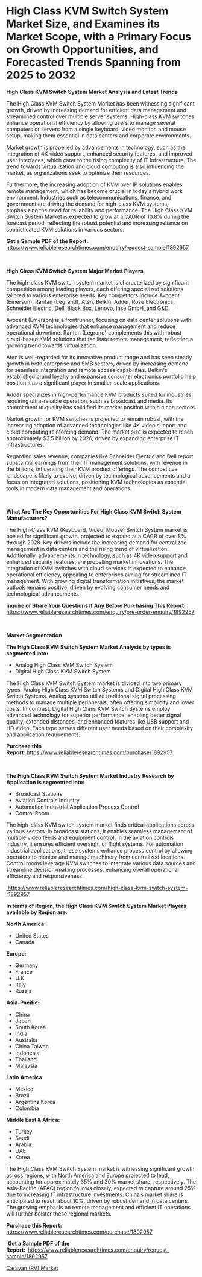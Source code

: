 <p><h1>High Class KVM Switch System Market Size, and Examines its Market Scope, with a Primary Focus on Growth Opportunities, and Forecasted Trends Spanning from 2025 to 2032</h1></p><p><strong>High Class KVM Switch System Market Analysis and Latest Trends</strong></p>
<p><p>The High Class KVM Switch System Market has been witnessing significant growth, driven by increasing demand for efficient data management and streamlined control over multiple server systems. High-class KVM switches enhance operational efficiency by allowing users to manage several computers or servers from a single keyboard, video monitor, and mouse setup, making them essential in data centers and corporate environments.</p><p>Market growth is propelled by advancements in technology, such as the integration of 4K video support, enhanced security features, and improved user interfaces, which cater to the rising complexity of IT infrastructure. The trend towards virtualization and cloud computing is also influencing the market, as organizations seek to optimize their resources.</p><p>Furthermore, the increasing adoption of KVM over IP solutions enables remote management, which has become crucial in today's hybrid work environment. Industries such as telecommunications, finance, and government are driving the demand for high-class KVM systems, emphasizing the need for reliability and performance. The High Class KVM Switch System Market is expected to grow at a CAGR of 10.8% during the forecast period, reflecting the robust potential and increasing reliance on sophisticated KVM solutions in various sectors.</p></p>
<p><strong>Get a Sample PDF of the Report:&nbsp;</strong> <a href="https://www.reliableresearchtimes.com/enquiry/request-sample/1892957?utm_campaign=2196&utm_medium=2&utm_source=Github&utm_content=ia&utm_term=28032025&utm_id=high-class-kvm-switch-system">https://www.reliableresearchtimes.com/enquiry/request-sample/1892957</a></p>
<p>&nbsp;</p>
<p><strong>High Class KVM Switch System Major Market Players</strong></p>
<p><p>The high-class KVM switch system market is characterized by significant competition among leading players, each offering specialized solutions tailored to various enterprise needs. Key competitors include Avocent (Emerson), Raritan (Legrand), Aten, Belkin, Adder, Rose Electronics, Schneider Electric, Dell, Black Box, Lenovo, Ihse GmbH, and G&D.</p><p>Avocent (Emerson) is a frontrunner, focusing on data center solutions with advanced KVM technologies that enhance management and reduce operational downtime. Raritan (Legrand) complements this with robust cloud-based KVM solutions that facilitate remote management, reflecting a growing trend towards virtualization. </p><p>Aten is well-regarded for its innovative product range and has seen steady growth in both enterprise and SMB sectors, driven by increasing demand for seamless integration and remote access capabilities. Belkin's established brand loyalty and expansive consumer electronics portfolio help position it as a significant player in smaller-scale applications.</p><p>Adder specializes in high-performance KVM products suited for industries requiring ultra-reliable operation, such as broadcast and media. Its commitment to quality has solidified its market position within niche sectors.</p><p>Market growth for KVM switches is projected to remain robust, with the increasing adoption of advanced technologies like 4K video support and cloud computing reinforcing demand. The market size is expected to reach approximately $3.5 billion by 2026, driven by expanding enterprise IT infrastructures.</p><p>Regarding sales revenue, companies like Schneider Electric and Dell report substantial earnings from their IT management solutions, with revenue in the billions, influencing their KVM product offerings. The competitive landscape is likely to evolve, driven by technological advancements and a focus on integrated solutions, positioning KVM technologies as essential tools in modern data management and operations.</p></p>
<p>&nbsp;</p>
<p><strong>What Are The Key Opportunities For High Class KVM Switch System Manufacturers?</strong></p>
<p><p>The High-Class KVM (Keyboard, Video, Mouse) Switch System market is poised for significant growth, projected to expand at a CAGR of over 8% through 2028. Key drivers include the increasing demand for centralized management in data centers and the rising trend of virtualization. Additionally, advancements in technology, such as 4K video support and enhanced security features, are propelling market innovations. The integration of KVM switches with cloud services is expected to enhance operational efficiency, appealing to enterprises aiming for streamlined IT management. With growing digital transformation initiatives, the market outlook remains positive, driven by evolving consumer needs and technological advancements.</p></p>
<p><strong>Inquire or Share Your Questions If Any Before Purchasing This Report:</strong> <a href="https://www.reliableresearchtimes.com/enquiry/pre-order-enquiry/1892957?utm_campaign=2196&utm_medium=2&utm_source=Github&utm_content=ia&utm_term=28032025&utm_id=high-class-kvm-switch-system">https://www.reliableresearchtimes.com/enquiry/pre-order-enquiry/1892957</a></p>
<p>&nbsp;</p>
<p><strong>Market Segmentation</strong></p>
<p><strong>The High Class KVM Switch System Market Analysis by types is segmented into:</strong></p>
<p><ul><li>Analog High Class KVM Switch System</li><li>Digital High Class KVM Switch System</li></ul></p>
<p><p>The High Class KVM Switch System market is divided into two primary types: Analog High Class KVM Switch Systems and Digital High Class KVM Switch Systems. Analog systems utilize traditional signal processing methods to manage multiple peripherals, often offering simplicity and lower costs. In contrast, Digital High Class KVM Switch Systems employ advanced technology for superior performance, enabling better signal quality, extended distances, and enhanced features like USB support and HD video. Each type serves different user needs based on their complexity and application requirements.</p></p>
<p><strong>Purchase this Report:&nbsp;</strong><a href="https://www.reliableresearchtimes.com/purchase/1892957?utm_campaign=2196&utm_medium=2&utm_source=Github&utm_content=ia&utm_term=28032025&utm_id=high-class-kvm-switch-system">https://www.reliableresearchtimes.com/purchase/1892957</a></p>
<p>&nbsp;</p>
<p><strong>The High Class KVM Switch System Market Industry Research by Application is segmented into:</strong></p>
<p><ul><li>Broadcast Stations</li><li>Aviation Controls Industry</li><li>Automation Industrial Application Process Control</li><li>Control Room</li></ul></p>
<p><p>The high-class KVM switch system market finds critical applications across various sectors. In broadcast stations, it enables seamless management of multiple video feeds and equipment control. In the aviation controls industry, it ensures efficient oversight of flight systems. For automation industrial applications, these systems enhance process control by allowing operators to monitor and manage machinery from centralized locations. Control rooms leverage KVM switches to integrate various data sources and streamline decision-making processes, enhancing overall operational efficiency and responsiveness.</p></p>
<p><a href="https://www.reliableresearchtimes.com/high-class-kvm-switch-system-r1892957?utm_campaign=2196&utm_medium=2&utm_source=Github&utm_content=ia&utm_term=28032025&utm_id=high-class-kvm-switch-system">&nbsp;https://www.reliableresearchtimes.com/high-class-kvm-switch-system-r1892957</a></p>
<p><strong>In terms of Region, the High Class KVM Switch System Market Players available by Region are:</strong></p>
<p>
    <p> <strong> North America: </strong>
        <ul>
            <li>United States</li>
            <li>Canada</li>
        </ul>
        </p> 
    <p> <strong> Europe: </strong>
        <ul>
            <li>Germany</li>
            <li>France</li>
            <li>U.K.</li>
            <li>Italy</li>
            <li>Russia</li>
        </ul>
        </p> 
    <p> <strong> Asia-Pacific: </strong>
        <ul>
            <li>China</li>
            <li>Japan</li>
            <li>South Korea</li>
            <li>India</li>
            <li>Australia</li>
            <li>China Taiwan</li>
            <li>Indonesia</li>
            <li>Thailand</li>
            <li>Malaysia</li>
        </ul>
        </p> 
    <p> <strong> Latin America: </strong>
        <ul>
            <li>Mexico</li>
            <li>Brazil</li>
            <li>Argentina Korea</li>
            <li>Colombia</li>
        </ul>
        </p> 
    <p> <strong> Middle East & Africa: </strong>
        <ul>
            <li>Turkey</li>
            <li>Saudi</li>
            <li>Arabia</li>
            <li>UAE</li>
            <li>Korea</li>
        </ul>
    </p>
    </p>
<p><p>The High Class KVM Switch System market is witnessing significant growth across regions, with North America and Europe projected to lead, accounting for approximately 35% and 30% market share, respectively. The Asia-Pacific (APAC) region follows closely, expected to capture around 25% due to increasing IT infrastructure investments. China’s market share is anticipated to reach about 10%, driven by robust demand in data centers. The growing emphasis on remote management and efficient IT operations will further bolster these regional markets.</p></p>
<p><strong>Purchase this Report: </strong><a href="https://www.reliableresearchtimes.com/purchase/1892957?utm_campaign=2196&utm_medium=2&utm_source=Github&utm_content=ia&utm_term=28032025&utm_id=high-class-kvm-switch-system">https://www.reliableresearchtimes.com/purchase/1892957</a></p>
<p>&nbsp;<strong>Get a Sample PDF of the Report:&nbsp;&nbsp;</strong><a href="https://www.reliableresearchtimes.com/enquiry/request-sample/1892957?utm_campaign=2196&utm_medium=2&utm_source=Github&utm_content=ia&utm_term=28032025&utm_id=high-class-kvm-switch-system">https://www.reliableresearchtimes.com/enquiry/request-sample/1892957</a></p>
<p><strong></strong></p>
<p><p><a href="https://github.com/MariaWashington76/Market-Research-Report-List-2/blob/main/caravan-rv-market.md?utm_campaign=2196&utm_medium=2&utm_source=Github&utm_content=ia&utm_term=28032025&utm_id=high-class-kvm-switch-system">Caravan (RV) Market</a></p></p>